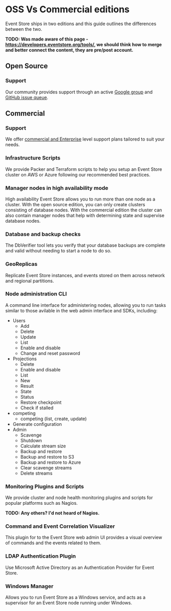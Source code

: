 # OSS Vs Commercial editions

Event Store ships in two editions and this guide outlines the differences between the two.

**TODO: Was made aware of this page - <https://developers.eventstore.org/tools/>, we should think how to merge and better connect the content, they are pre/post account.**

## Open Source

### Support

Our community provides support through an active [Google group](https://groups.google.com/forum/#!forum/event-store) and [GitHub issue queue](https://github.com/eventstore/eventstore/issues).

## Commercial

### Support

We offer [commercial and Enterprise](https://eventstore.org/support/) level support plans tailored to suit your needs.

### Infrastructure Scripts

We provide Packer and Terraform scripts to help you setup an Event Store cluster on AWS or Azure following our recommended best practices.

### Manager nodes in high availability mode

High availability Event Store allows you to run more than one node as a cluster. With the open source edition, you can only create clusters consisting of database nodes. With the commercial edition the cluster can also contain manager nodes that help with determining state and supervise database nodes.

### Database and backup checks

The DbVerifier tool lets you verify that your database backups are complete and valid without needing to start a node to do so.

### GeoReplicas

Replicate Event Store instances, and events stored on them across network and regional partitions.

### Node administration CLI

A command line interface for administering nodes, allowing you to run tasks similar to those avilable in the web admin interface and SDKs, including:

-   Users
    -   Add
    -   Delete
    -   Update
    -   List
    -   Enable and disable
    -   Change and reset password
-   Projections
    -   Delete
    -   Enable and disable
    -   List
    -   New
    -   Result
    -   State
    -   Status
    -   Restore checkpoint
    -   Check if stalled
-   competing
    -   competing (list, create, update)
-   Generate configuration
-   Admin
    -   Scavenge
    -   Shutdown
    -   Calculate stream size
    -   Backup and restore
    -   Backup and restore to S3
    -   Backup and restore to Azure
    -   Clear scavenge streams
    -   Delete streams

### Monitoring Plugins and Scripts

We provide cluster and node health monitoring plugins and scripts for popular platforms such as Nagios.

**TODO: Any others? I'd not heard of Nagios.**

### Command and Event Correlation Visualizer

This plugin for to the Event Store web admin UI provides a visual overview of commands and the events related to them.

### LDAP Authentication Plugin

Use Microsoft Active Directory as an Authentication Provider for Event Store.

### Windows Manager

Allows you to run Event Store as a Windows service, and acts as a supervisor for an Event Store node running under Windows.